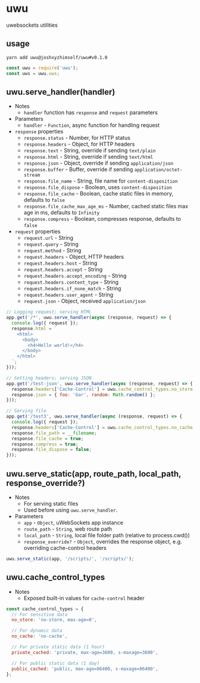 # uwu

uwebsockets utilities

## usage

```
yarn add uwu@joshxyzhimself/uwu#v0.1.0
```

```js
const uwu = require('uwu');
const uws = uwu.uws;
```

## uwu.serve_handler(handler)

- Notes
  - `handler` function has `response` and `request` parameters
- Parameters
  - `handler` - `Function`, async function for handling request
- `response` properties
  - `response.status` - Number, for HTTP status
  - `response.headers` - Object, for HTTP headers
  - `response.text` - String, override if sending `text/plain`
  - `response.html` - String, override if sending `text/html`
  - `response.json` - Object, override if sending `application/json`
  - `response.buffer` - Buffer, override if sending `application/octet-stream`
  - `response.file_name` - String, file name for `content-disposition`
  - `response.file_dispose` - Boolean, uses `content-disposition`
  - `response.file_cache` - Boolean, cache static files in memory, defaults to `false`
  - `response.file_cache_max_age_ms` - Number, cached static files max age in ms, defaults to `Infinity`
  - `response.compress` - Boolean, compresses response, defaults to `false`
- `request` properties
  - `request.url` - String
  - `request.query` - String
  - `request.method` - String
  - `request.headers` - Object, HTTP headers
  - `request.headers.host` - String
  - `request.headers.accept` - String
  - `request.headers.accept_encoding` - String
  - `request.headers.content_type` - String
  - `request.headers.if_none_match` - String
  - `request.headers.user_agent` - String
  - `request.json` - Object, received `application/json`

```js
// Logging request; serving HTML
app.get('/*', uwu.serve_handler(async (response, request) => {
  console.log({ request });
  response.html = `
    <html>
      <body>
        <h4>Hello world!</h4>
      </body>
    </html>
  `;
}));

// Setting headers; serving JSON
app.get('/test-json', uwu.serve_handler(async (response, request) => {
  response.headers['Cache-Control'] = uwu.cache_control_types.no_store;
  response.json = { foo: 'bar', random: Math.random() };
}));

// Serving file
app.get('/test3', uwu.serve_handler(async (response, request) => {
  console.log({ request });
  response.headers['Cache-Control'] = uwu.cache_control_types.no_cache;
  response.file_path = __filename;
  response.file_cache = true;
  response.compress = true;
  response.file_dispose = false;
}));
```

## uwu.serve_static(app, route_path, local_path, response_override?)

- Notes
  - For serving static files
  - Used before using `uwu.serve_handler`.
- Parameters
  - `app` - `Object`, uWebSockets app instance
  - `route_path` - `String`, web route path
  - `local_path` - `String`, local file folder path (relative to process.cwd())
  - `response_override?` - `Object`, overrides the response object, e.g. overriding cache-control headers

```js
uwu.serve_static(app, '/scripts/', '/scripts/');
```

## uwu.cache_control_types

- Notes
  - Exposed built-in values for `cache-control` header

```js
const cache_control_types = {
  // For sensitive data
  no_store: 'no-store, max-age=0',

  // For dynamic data
  no_cache: 'no-cache',

  // For private static data (1 hour)
  private_cached: 'private, max-age=3600, s-maxage=3600',

  // For public static data (1 day)
  public_cached: 'public, max-age=86400, s-maxage=86400',
};
```
